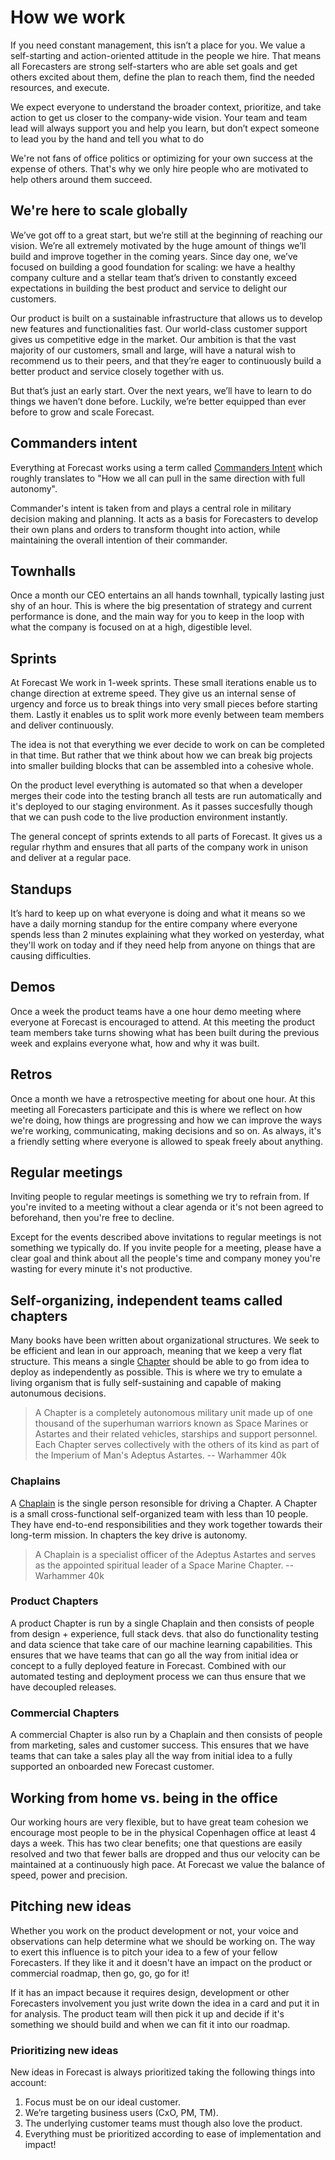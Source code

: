 # How we work

If you need constant management, this isn’t a place for you. We value a self-starting and action-oriented attitude in the people we hire. That means all Forecasters are strong self-starters who are able set goals and get others excited about them, define the plan to reach them, find the needed resources, and execute.

We expect everyone to understand the broader context, prioritize, and take action to get us closer to the company-wide vision. Your team and team lead will always support you and help you learn, but don’t expect someone to lead you by the hand and tell you what to do

We're not fans of office politics or optimizing for your own success at the expense of others. That's why we only hire people who are motivated to help others around them succeed. 

## We're here to scale globally

We’ve got off to a great start, but we’re still at the beginning of reaching our vision. We’re all extremely motivated by the huge amount of things we’ll build and improve together in the coming years.
Since day one, we’ve focused on building a good foundation for scaling: we have a healthy company culture and a stellar team that’s driven to constantly exceed expectations in building the best product and service to delight our customers. 

Our product is built on a sustainable infrastructure that allows us to develop new features and functionalities fast. Our world-class customer support gives us competitive edge in the market. Our ambition is that the vast majority of our customers, small and large, will have a natural wish to recommend us to their peers, and that they’re eager to continuously build a better product and service closely together with us.

But that’s just an early start. Over the next years, we’ll have to learn to do things we haven’t done before. Luckily, we’re better equipped than ever before to grow and scale Forecast.

## Commanders intent

Everything at Forecast works using a term called [Commanders Intent](https://en.wikipedia.org/wiki/Intent_(military)#Commander's_intent) which roughly translates to "How we all can pull in the same direction with full autonomy". 

Commander's intent is taken from and plays a central role in military decision making and planning. It acts as a basis for Forecasters to develop their own plans and orders to transform thought into action, while maintaining the overall intention of their commander.

## Townhalls

Once a month our CEO entertains an all hands townhall, typically lasting just shy of an hour. 
This is where the big presentation of strategy and current performance is done, and the main way for you to keep in the loop with what the company is focused on at a high, digestible level. 

## Sprints

At Forecast We work in 1-week sprints. These small iterations enable us to change direction at extreme speed. They give us an internal sense of urgency and force us to break things into very small pieces before starting them. Lastly it enables us to split work more evenly between team members and deliver continuously.

The idea is not that everything we ever decide to work on can be completed in that time. But rather that we think about how we can break big projects into smaller building blocks that can be assembled into a cohesive whole.

On the product level everything is automated so that when a developer merges their code into the testing branch all tests are run automatically and it's deployed to our staging environment. As it passes succesfully though that we can push code to the live production environment instantly.

The general concept of sprints extends to all parts of Forecast. It gives us a regular rhythm and ensures that all parts of the company work in unison and deliver at a regular pace.

## Standups

It’s hard to keep up on what everyone is doing and what it means so we have a daily morning standup for the entire company where everyone spends less than 2 minutes explaining what they worked on yesterday, what they'll work on today and if they need help from anyone on things that are causing difficulties.

## Demos

Once a week the product teams have a one hour demo meeting where everyone at Forecast is encouraged to attend. At this meeting the product team members take turns showing what has been built during the previous week and explains everyone what, how and why it was built.

## Retros

Once a month we have a retrospective meeting for about one hour. At this meeting all Forecasters participate and this is where we reflect on how we're doing, how things are progressing and how we can improve the ways we're working, communicating, making decisions and so on. As always, it's a friendly setting where everyone is allowed to speak freely about anything.

## Regular meetings

Inviting people to regular meetings is something we try to refrain from. If you're invited to a meeting without a clear agenda or it's not been agreed to beforehand, then you're free to decline. 

Except for the events described above invitations to regular meetings is not something we typically do. If you invite people for a meeting, please have a clear goal and think about all the people's time and company money you're wasting for every minute it's not productive. 

## Self-organizing, independent teams called chapters

Many books have been written about organizational structures. We seek to be efficient and lean in our approach, meaning that we keep a very flat structure. This means a single [Chapter](http://warhammer40k.wikia.com/wiki/Chapter) should be able to go from idea to deploy as independently as possible. This is where we try to emulate a living organism that is fully self-sustaining and capable of making autonumous decisions.

>A Chapter is a completely autonomous military unit made up of one thousand of the superhuman warriors known as Space Marines or Astartes and their related vehicles, starships and support personnel. Each Chapter serves collectively with the others of its kind as part of the Imperium of Man's Adeptus Astartes.
-- Warhammer 40k

### Chaplains

A [Chaplain](http://warhammer40k.wikia.com/wiki/Chaplain) is the single person resonsible for driving a Chapter. A Chapter is a small cross-functional self-organized team with less than 10 people. They have end-to-end responsibilities and they work together towards their long-term mission. In chapters the key drive is autonomy.

>A Chaplain is a specialist officer of the Adeptus Astartes and serves as the appointed spiritual leader of a Space Marine Chapter.
-- Warhammer 40k

### Product Chapters

A product Chapter is run by a single Chaplain and then consists of people from design + experience, full stack devs. that also do functionality testing and data science that take care of our machine learning capabilities. This ensures that we have teams that can go all the way from initial idea or concept to a fully deployed feature in Forecast. Combined with our automated testing and deployment process we can thus ensure that we have decoupled releases.

### Commercial Chapters

A commercial Chapter is also run by a Chaplain and then consists of people from marketing, sales and customer success. This ensures that we have teams that can take a sales play all the way from initial idea to a fully supported an onboarded new Forecast customer.

## Working from home vs. being in the office

Our working hours are very flexible, but to have great team cohesion we encourage most people to be in the physical Copenhagen office at least 4 days a week. This has two clear benefits; one that questions are easily resolved and two that fewer balls are dropped and thus our velocity can be maintained at a continuously high pace. At Forecast we value the balance of speed, power and precision.

## Pitching new ideas

Whether you work on the product development or not, your voice and observations can help determine what we should be working on. The way to exert this influence is to pitch your idea to a few of your fellow Forecasters. If they like it and it doesn't have an impact on the product or commercial roadmap, then go, go, go for it! 

If it has an impact because it requires design, development or other Forecasters involvement you just write down the idea in a card and put it in for analysis. The product team will then pick it up and decide if it's something we should build and when we can fit it into our roadmap.

### Prioritizing new ideas

New ideas in Forecast is always prioritized taking the following things into account:

1. Focus must be on our ideal customer.
2. We’re targeting business users (CxO, PM, TM).
3. The underlying customer teams must though also love the product.
4. Everything must be prioritized according to ease of implementation and impact!